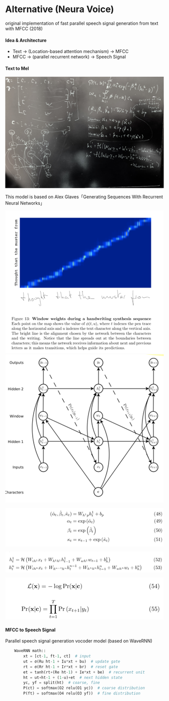 # Alternative (Neura Voice)
original implementation of fast parallel speech signal generation from text with MFCC
(2018)

#### Idea & Architecture

- Text → (Location-based attention mechanism) →  MFCC   
- MFCC → (parallel recurrent network) → Speech Signal




#### Text to Mel
![FFTNet architecture](https://github.com/kazukiotsuka/Alternative/blob/master/notes/texttomel.png)

This model is based on Alex Glaves「Generating Sequences With Recurrent Neural Networks」

![FFTNet architecture](https://github.com/kazukiotsuka/Alternative/blob/master/notes/graves.png)
![FFTNet architecture](https://github.com/kazukiotsuka/Alternative/blob/master/notes/graves2.png)

![FFTNet architecture](https://github.com/kazukiotsuka/Alternative/blob/master/notes/graves3.png)

![FFTNet architecture](https://github.com/kazukiotsuka/Alternative/blob/master/notes/graves4.png)

![FFTNet architecture](https://github.com/kazukiotsuka/Alternative/blob/master/notes/graves5.png)


#### MFCC to Speech Signal

Parallel speech signal generation vocoder model (based on WaveRNN)

```python
    WaveRNN math::
        xt = [ct-1, ft-1, ct]  # input
        ut = σ(Ru ht-1 + Iu*xt + bu)  # update gate
        rt = σ(Rr ht-1 + Ir*xt + br)  # reset gate
        et = tanh(rt∘(Re ht-1) + Ie*xt + be)  # recurrent unit
        ht = ut∘ht-1 + (1-u)∘et  # next hidden state
        yc, yf = split(ht)  # coarse, fine
        P(ct) = softmax(O2 relu(O1 yc))  # coarse distribution
        P(ft) = softmax(O4 relu(O3 yf))  # fine distribution
```
